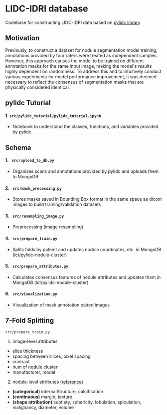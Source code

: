 # LIDC-IDRI database

Codebase for constructing LIDC-IDRI data based on [pylidc library](https://pylidc.github.io/).

## Motivation

Previously, to construct a dataset for nodule segmentation model training, annotations provided by four raters were treated as independent samples. However, this approach causes the model to be trained on different annotation masks for the same input image, making the model's results highly dependent on randomness. To address this and to intuitively conduct various experiments for model performance improvement, it was deemed necessary to reflect the consensus of segmentation masks that are physically considered identical.

## pylidc Tutorial
#### 1. ```src/pylidc_tutorial/pylidc_tutorial.ipynb```
- Notebook to understand the classes, functions, and variables provided by pylidc

## Schema
#### 1. ``` src/upload_to_db.py``` 
- Organizes scans and annotations provided by pylidc and uploads them to MongoDB
#### 2. ``` src/mask_processing.py``` 
- Stores masks saved in Bounding Box format in the same space as dicom images to build training/validation datasets
#### 3. ``` src/resampling_image.py``` 
- Preprocessing (image resampling)
#### 4. ``` src/prepare_train.py```
- Splits folds by patient and updates nodule coordinates, etc. in MongoDB (lct/pylidc-nodule-cluster)
#### 5. ``` src/prepare_attributes.py```
- Calculates consensus features of nodule attributes and updates them in MongoDB (lct/pylidc-nodule-cluster)
#### 6. ``` src/visualization.py```
- Visualization of mask annotation paired images


## 7-Fold Splitting
``` src/prepare_train.py ```
1. Image-level attributes
* slice thickness
* spacing between slices, pixel spacing
* contrast
* num of nodule cluster
* manufacturer, model

2. nodule-level attributes ([reference](https://pylidc.github.io/_modules/pylidc/Annotation.html#Annotation))
* **(categorical)**
    internalStructure, calcification
* **(continuous)**
    margin, texture
* **(shape attribution)**
    subtlety, sphericity, lobulation, spiculation, malignancy, diameter, volume